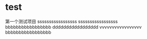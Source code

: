 # test
第一个测试项目
sssssssssssssssss
sssssssssssssssss
bbbbbbbbbbbbbbbbb
ddddddddddddddddd
vvvvvvvvvvvvvvvvv
bbbbbbbbbbbbbbbbb
